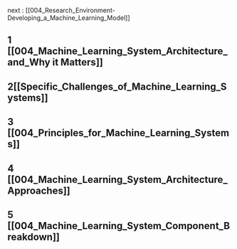 next : [[004_Research_Environment-Developing_a_Machine_Learning_Model]]

## 1  [[004_Machine_Learning_System_Architecture_and_Why it Matters]]
## 2[[Specific_Challenges_of_Machine_Learning_Systems]]
## 3 [[004_Principles_for_Machine_Learning_Systems]]
## 4 [[004_Machine_Learning_System_Architecture_Approaches]]
## 5 [[004_Machine_Learning_System_Component_Breakdown]]